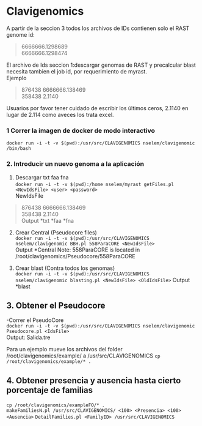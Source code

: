 # Clavigenomics

A partir de la seccion 3 todos los archivos de IDs contienen solo el RAST genome id:  
> 6666666.1298689  
> 6666666.1298474  
  
El archivo de Ids seccion 1:descargar genomas de RAST y precalcular blast necesita tambien el job id, por requerimiento de myrast.  
Ejemplo   
> 876438     6666666.138469  
> 358438     2.1140  
  
Usuarios por favor tener cuidado de escribir los últimos ceros, 2.1140 en lugar de 2.114 como aveces los trata excel.  
   
  
### 1 Correr la imagen de docker de modo interactivo  
`docker run -i -t -v $(pwd):/usr/src/CLAVIGENOMICS nselem/clavigenomic /bin/bash`

### 2. Introducir un nuevo genoma a la aplicación  
1. Descargar txt faa fna    
`docker run -i -t -v $(pwd):/home nselem/myrast getFiles.pl <NewIdsFile> <user> <password>`  
NewIdsFile
> 876438     6666666.138469  
> 358438     2.1140  
Output *txt *faa *fna  
  
2. Crear Central  (Pseudocore files)  
`docker run -i -t -v $(pwd):/usr/src/CLAVIGENOMICS nselem/clavigenomic BBH.pl 558ParaCORE <NewIdsFile>`  
Output *Central
Note: 558ParaCORE is located in /root/clavigenomics/Pseudocore/558ParaCORE     
  
3. Crear blast     (Contra todos los genomas)  
`docker run -i -t -v $(pwd):/usr/src/CLAVIGENOMICS nselem/clavigenomic blasting.pl <NewIdsFile> <OldIdsFile>` 
Output *blast   

## 3. Obtener el Pseudocore  
-Correr el PseudoCore    
`docker run -i -t -v $(pwd):/usr/src/CLAVIGENOMICS nselem/clavigenomic Pseudocore.pl <IdsFile>`  
Output: Salida.tre  
  
Para un ejemplo mueve los archivos del folder /root/clavigenomics/example/ a /usr/src/CLAVIGENOMICS
`cp /root/clavigenomics/example/* .`  


## 4. Obtener presencia y ausencia hasta cierto porcentaje de familias  
 `cp /root/clavigenomics/exampleFO/* .`        
`makeFamiliesN.pl /usr/src/CLAVIGENOMICS/ <100> <Presencia> <100> <Ausencia>`
`DetailFamilies.pl <FamilyID> /usr/src/CLAVIGENOMICS`

